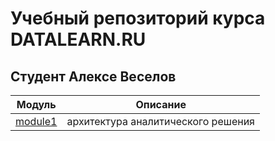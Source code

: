 # Учебный репозиторий курса DATALEARN.RU 
## Студент Алексе Веселов
Модуль|Описание
-|-
[module1](https://github.com/alexeiveselov92/DE-101/blob/main/module1/module1.md)|архитектура аналитического решения
